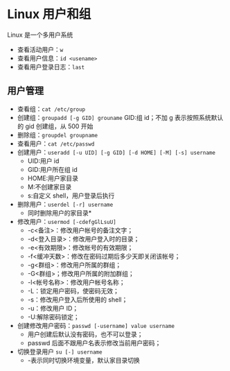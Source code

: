 # Linux 用户和组

Linux 是一个多用户系统

- 查看活动用户：`w`
- 查看用户信息：`id <usename>`
- 查看用户登录日志：`last`

## 用户管理

- 查看组：`cat /etc/group`
- 创建组：`groupadd [-g GID] grouname` GID:组 id；不加 g 表示按照系统默认的 gid 创建组，从 500 开始
- 删除组：`groupdel groupname`
- 查看用户：`cat /etc/passwd`
- 创建用户：`useradd [-u UID] [-g GID] [-d HOME] [-M] [-s] username`
  - UID:用户 id
  - GID:用户所在组 id
  - HOME:用户家目录
  - M:不创建家目录
  - s:自定义 shell，用户登录后执行
- 删除用户：`userdel [-r] username`
  - 同时删除用户的家目录\*
- 修改用户：`usermod [-cdefgGlLsuU]`
  - -c<备注>：修改用户帐号的备注文字；
  - -d<登入目录>：修改用户登入时的目录；
  - -e<有效期限>：修改帐号的有效期限；
  - -f<缓冲天数>：修改在密码过期后多少天即关闭该帐号；
  - -g<群组>：修改用户所属的群组；
  - -G<群组>；修改用户所属的附加群组；
  - -l<帐号名称>：修改用户帐号名称；
  - -L：锁定用户密码，使密码无效；
  - -s：修改用户登入后所使用的 shell；
  - -u：修改用户 ID；
  - -U:解除密码锁定；
- 创建修改用户密码：`passwd [-username] value username`
  - 用户创建后默认没有密码，也不可以登录；
  - passwd 后面不跟用户名表示修改当前用户密码；
- 切换登录用户 `su [-] username`
  - -表示同时切换环境变量，默认家目录切换
